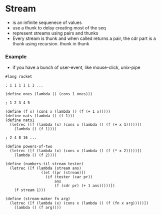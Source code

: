 # Stream
- is an infinite sequenece of values
- use a thunk to delay creating most of the seq
- represent streams using pairs and thunks
- Every stream is thunk and when called returns a pair, the cdr part is a thunk using recursion. thunk in thunk

### Example
- if you have a bunch of user-event, like mouse-click, unix-pipe

```
#lang racket

; 1 1 1 1 1 1 ...

(define ones (lambda () (cons 1 ones)))

; 1 2 3 4 5

(define (f x) (cons x (lambda () (f (+ 1 x)))))
(define nats (lambda () (f 1)))
(define nats1
  (letrec ([f (lambda (x) (cons x (lambda () (f (+ x 1)))))])
    (lambda () (f 1))))

; 2 4 8 16 ...

(define powers-of-two
  (letrec ([f (lambda (x) (cons x (lambda () (f (* x 2)))))])
    (lambda () (f 2))))

(define (numbers-til stream tester)
  (letrec ([f (lambda (stream ans)
                (let ([pr (stream)])
                  (if (tester (car pr))
                      ans
                      (f (cdr pr) (+ 1 ans)))))])
    (f stream 1)))

(define (stream-maker fn arg)
  (letrec ([f (lambda (x) (cons x (lambda () (f (fn x arg)))))])
    (lambda () (f arg))))
```

